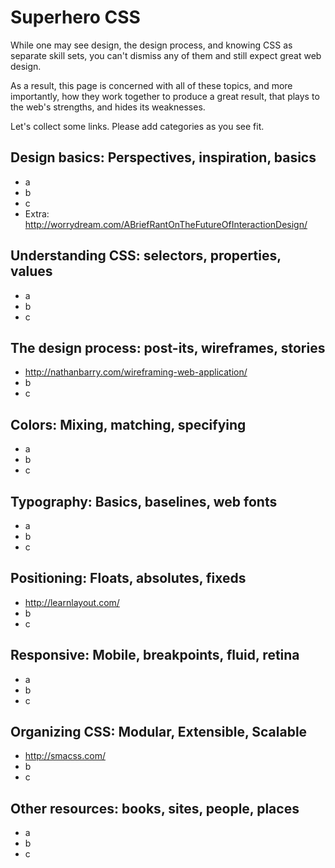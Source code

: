 # Superhero CSS

While one may see design, the design process, and knowing CSS as separate skill sets,
you can't dismiss any of them and still expect great web design.

As a result, this page is concerned with all of these topics, and more importantly,
how they work together to produce a great result, that plays to the web's strengths,
and hides its weaknesses.

Let's collect some links. Please add categories as you see fit.


## Design basics: Perspectives, inspiration, basics

* a
* b
* c
* Extra: http://worrydream.com/ABriefRantOnTheFutureOfInteractionDesign/


## Understanding CSS: selectors, properties, values

* a
* b
* c


## The design process: post-its, wireframes, stories

* http://nathanbarry.com/wireframing-web-application/
* b
* c


## Colors: Mixing, matching, specifying

* a
* b
* c


## Typography: Basics, baselines, web fonts

* a
* b
* c


## Positioning: Floats, absolutes, fixeds

* http://learnlayout.com/
* b
* c


## Responsive: Mobile, breakpoints, fluid, retina

* a
* b
* c

## Organizing CSS: Modular, Extensible, Scalable

* http://smacss.com/
* b
* c


## Other resources: books, sites, people, places

* a
* b
* c
